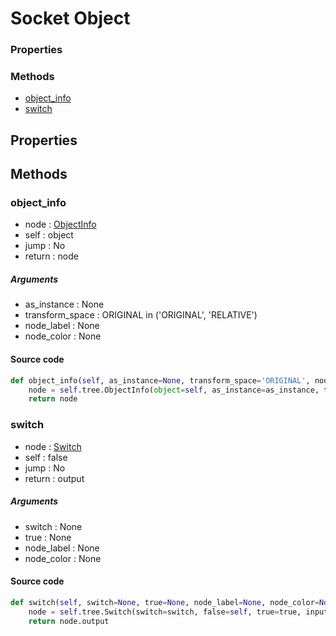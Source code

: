 # Socket Object

### Properties


### Methods

- [object_info](#object_info)
- [switch](#switch)

## Properties

## Methods

### object_info


- node : [ObjectInfo](/docs/GeoNodes/ObjectInfo.md)
- self : object
- jump : No
- return : node

##### Arguments

- as_instance : None
- transform_space : ORIGINAL in ('ORIGINAL', 'RELATIVE')
- node_label : None
- node_color : None

#### Source code

``` python
def object_info(self, as_instance=None, transform_space='ORIGINAL', node_label=None, node_color=None):
    node = self.tree.ObjectInfo(object=self, as_instance=as_instance, transform_space=transform_space, node_label=node_label, node_color=node_color)
    return node
```
### switch


- node : [Switch](/docs/GeoNodes/Switch.md)
- self : false
- jump : No
- return : output

##### Arguments

- switch : None
- true : None
- node_label : None
- node_color : None

#### Source code

``` python
def switch(self, switch=None, true=None, node_label=None, node_color=None):
    node = self.tree.Switch(switch=switch, false=self, true=true, input_type='OBJECT', node_label=node_label, node_color=node_color)
    return node.output
```
